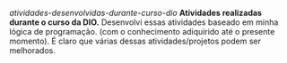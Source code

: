 *atividades-desenvolvidas-durante-curso-dio*
**Atividades realizadas durante o curso da DIO.**
Desenvolvi essas atividades baseado em minha lógica de
programação.
(com o conhecimento adiquirido até o presente momento). 
É claro que várias dessas atividades/projetos podem ser
melhorados.
